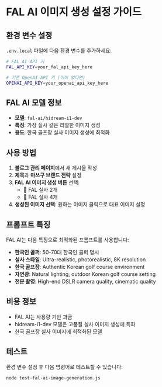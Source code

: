 # FAL AI 이미지 생성 설정 가이드

## 환경 변수 설정

`.env.local` 파일에 다음 환경 변수를 추가하세요:

```bash
# FAL AI API 키
FAL_API_KEY=your_fal_api_key_here

# 기존 OpenAI API 키 (이미 있다면)
OPENAI_API_KEY=your_openai_api_key_here
```

## FAL AI 모델 정보

- **모델**: `fal-ai/hidream-i1-dev`
- **특징**: 가장 실사 같은 리얼한 이미지 생성
- **용도**: 한국 골프장 실사 이미지 생성에 최적화

## 사용 방법

1. **블로그 관리 페이지**에서 새 게시물 작성
2. **제목**과 **마쓰구 브랜드 전략** 설정
3. **FAL AI 이미지 생성 버튼** 선택:
   - 📸 FAL 실사 2개
   - 📸 FAL 실사 4개
4. **생성된 이미지 선택**: 원하는 이미지 클릭으로 대표 이미지 설정

## 프롬프트 특징

FAL AI는 다음 특징으로 최적화된 프롬프트를 사용합니다:

- **한국인 골퍼**: 50-70대 한국인 골퍼 명시
- **실사 스타일**: Ultra-realistic, photorealistic, 8K resolution
- **한국 골프장**: Authentic Korean golf course environment
- **자연광**: Natural lighting, outdoor Korean golf course setting
- **전문 촬영**: High-end DSLR camera quality, cinematic quality

## 비용 정보

- FAL AI는 사용량 기반 과금
- hidream-i1-dev 모델은 고품질 실사 이미지 생성에 특화
- 한국 골프장 실사 이미지에 최적화된 모델

## 테스트

환경 변수 설정 후 다음 명령어로 테스트할 수 있습니다:

```bash
node test-fal-ai-image-generation.js
```
